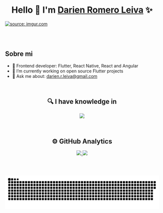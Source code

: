 <div align="center">
  <h1 align="center">Hello 👋  I'm <a href="https://www.linkedin.com/in/darien-romero-leiva/">Darien Romero Leiva</a> ✨</h1>
</div>
<a href="https://imgur.com/8OG3qzG"><img src="https://imgur.com/8OG3qzG.png" title="source: imgur.com" /></a>

<br><br>

## Sobre mi

- 📲 Frontend developer: Flutter, React Native, React and Angular 
- 🔭 I’m currently working on open source Flutter projects
- 💬 Ask me about: darien.r.leiva@gmail.com
<br>

<h2 align="center">🔍 I have knowledge in</h2>
<p align="center">
  <a href="https://skillicons.dev">
    <img src="https://skillicons.dev/icons?i=flutter,reactnative,react,angular,css,javascript,mongodb,sql,bootstrap,nodejs,express" />
  </a>
</p>

<br>

<h2 align="center">⚙️ GitHub Analytics</h2>
<p align="center">
<a href="https://github.com/DarienRomero">
  <img height="180em" src="https://github-readme-stats-eight-theta.vercel.app/api?username=darienromero&show_icons=true&theme=dark&include_all_commits=true&count_private=true"/>
  <img height="180em" src="https://github-readme-stats-eight-theta.vercel.app/api/top-langs/?username=darienromero&layout=compact&langs_count=8&theme=dark"/>
</a>
</p>

<br>

<div id="header" align="center">
  <img src="https://komarev.com/ghpvc/?username=darienromero&style=for-the-badge&color=orange" alt=""/>
</div>

<p align="center">
  <img width="1000" src="assets/github-snake.svg" alt="snake"/>
</p>
